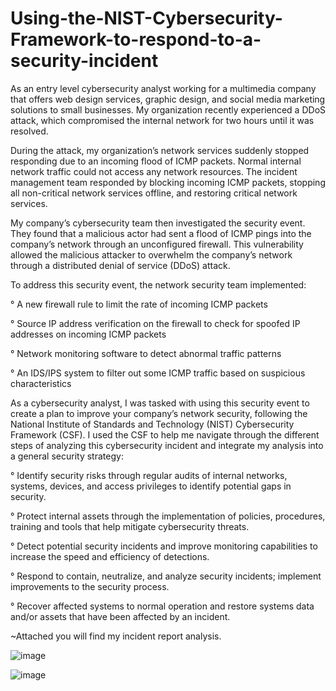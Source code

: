 # Using-the-NIST-Cybersecurity-Framework-to-respond-to-a-security-incident
As an entry level cybersecurity analyst working for a multimedia company that offers web design services, graphic design, and social media marketing solutions to small businesses. My organization recently experienced a DDoS attack, which compromised the internal network for two hours until it was resolved.

During the attack, my organization’s network services suddenly stopped responding due to an incoming flood of ICMP packets. Normal internal network traffic could not access any network resources. The incident management team responded by blocking incoming ICMP packets, stopping all non-critical network services offline, and restoring critical network services. 

My company’s cybersecurity team then investigated the security event. They found that a malicious actor had sent a flood of ICMP pings into the company’s network through an unconfigured firewall. This vulnerability allowed the malicious attacker to overwhelm the company’s network through a distributed denial of service (DDoS) attack. 

To address this security event, the network security team implemented: 

° A new firewall rule to limit the rate of incoming ICMP packets

° Source IP address verification on the firewall to check for spoofed IP addresses on incoming ICMP packets

° Network monitoring software to detect abnormal traffic patterns

° An IDS/IPS system to filter out some ICMP traffic based on suspicious characteristics

As a cybersecurity analyst, I was tasked with using this security event to create a plan to improve your company’s network security, following the National Institute of Standards and Technology (NIST) Cybersecurity Framework (CSF). I used the CSF to help me navigate through the different steps of analyzing this cybersecurity incident and integrate my analysis into a general security strategy:

° Identify security risks through regular audits of internal networks, systems, devices, and access privileges to identify potential gaps in security. 

° Protect internal assets through the implementation of policies, procedures, training and tools that help mitigate cybersecurity threats. 

° Detect potential security incidents and improve monitoring capabilities to increase the speed and efficiency of detections. 

° Respond to contain, neutralize, and analyze security incidents; implement improvements to the security process. 

° Recover affected systems to normal operation and restore systems data and/or assets that have been affected by an incident. 

~Attached you will find my incident report analysis. 

![image](https://github.com/MarcoSantibanez/Using-the-NIST-Cybersecurity-Framework-to-respond-to-a-security-incident/assets/138132151/43f599ff-89e8-4ebc-840c-e6cd9c1d9389)

![image](https://github.com/MarcoSantibanez/Using-the-NIST-Cybersecurity-Framework-to-respond-to-a-security-incident/assets/138132151/98e497e5-cbcf-443b-893d-4dd17911f2cb)

